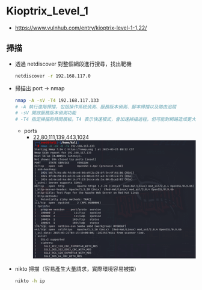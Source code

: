 # Kioptrix_Level_1
  - https://www.vulnhub.com/entry/kioptrix-level-1-1,22/
## 掃描
  - 透過 netdiscover 對整個網段進行搜尋，找出靶機
    ```sh
    netdiscover -r 192.168.117.0
    ```
  - 掃描出 port -> nmap
    ```sh
    nmap -A -sV -T4 192.168.117.133
    # -A 執行進階掃描，包括操作系統偵測、服務版本偵測、腳本掃描以及路由追蹤
    # -sV 開啟服務版本偵測功能
    # -T4 指定掃描的時間模板。T4 表示快速模式，會加速掃描過程，但可能對網路造成更大的流量壓力
    ```
    - ports
      - 22,80,111,139,443,1024
    ![nmap掃描port](https://github.com/Kazusa613732/Hitmap-ver.1/blob/main/Vulnhub_Writeup/Vulnhub_img/kioptrix-level-1-1_nmap.png)

  - nikto 掃描（容易產生大量請求，實際環境容易被擋）
    ```sh
    nikto -h ip
    ```
